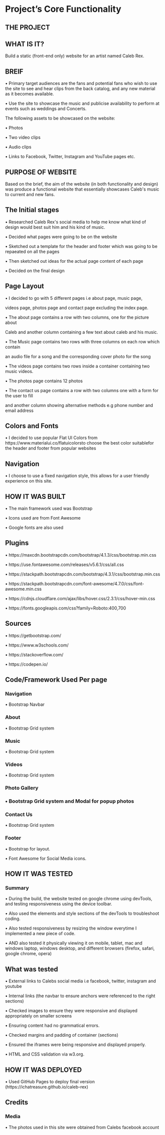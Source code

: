 <h1>Project’s Core Functionality</h1>

<h2> THE PROJECT </h2>

<h2> WHAT IS IT? </h2>

<p> Build a static (front-end only) website for an artist named Caleb Rex. </p>

<h2>BREIF</h2>
<P>     •	Primary target audiences are the fans and potential fans who wish to use the site to see and hear clips from the back catalog, and any new material as it becomes available.</p>
<P>     •	Use the site to showcase the music and publicise availability to perform at events such as weddings and Concerts.</p>
<P>         The following assets to be showcased on the website:</p>
<P>     •	Photos</p>
<P>     •	Two video clips</p>
<P>     •	Audio clips</p>
<P>     •	Links to Facebook, Twitter, Instagram and YouTube pages etc.</p>

<h2>PURPOSE OF WEBSITE </h2>
<p> Based on the brief, the aim of the website (in both functionality and design) was produce a functional website that essentially showcases Caleb's music to current and new fans.</p>

<h2> The Initial stages </h2>
<P>     •	Researched Caleb Rex's social media to help me know what kind of design would best suit him and his kind of music.</p>
<P>     •	Decided what pages were going to be on the website</p>
<P>     •	Sketched out a template for the header and footer which was going to be repaeated on all the pages</p>
<P>     •	Then sketched out ideas for the actual page content of each page</p>
<P>     •	Decided on the final design</p>

<h2> Page Layout </h2>
<P>     •	I decided to go with 5 different pages i.e about page, music page, </p>
<p>         videos page, photos page and contact page excluding the index page.</p>
<P>     •	The about page contains a row with two columns, one for the picture about </p>
<p>         Caleb and another column containing a few text about caleb and his music.</p>
<P>     •	The Music page contains two rows with three columns on each row which contain</p>
<p>         an audio file for a song and the corresponding cover photo for the song </p>
<P>     •	The videos page contains two rows inside a container containing two music videos. </p>
<P>     •	The photos page contains 12 photos</p>
<P>     •	The contact us page contains a row with two columns one with a form for the user to fill</p>
<P>     	and another column showing alternative methods e.g phone number and email address</p>

<h2> Colors and Fonts </h2>
<P>     •   I decided to use popular Flat UI Colors from https://www.materialui.co/flatuicolorsto choose 
            the best color suitablefor the header and footer from popular websites</p>

<h2> Navigation </h2>
<p>     •   I choose to use a fixed navigation style, this allows for a user friendly experience on this site. </p>


<h2> HOW IT WAS BUILT </h2>
<p>     •   The main framework used was Bootstrap</p>
<p>     •   Icons used are from Font Awesome</p>
<p>     •   Google fonts are also used</p>

<h2> Plugins </h2>
<p>     •   https://maxcdn.bootstrapcdn.com/bootstrap/4.1.3/css/bootstrap.min.css</p>
<p>     •   https://use.fontawesome.com/releases/v5.6.1/css/all.css</p>
<p>     •   https://stackpath.bootstrapcdn.com/bootstrap/4.3.1/css/bootstrap.min.css</p>
<p>     •   https://stackpath.bootstrapcdn.com/font-awesome/4.7.0/css/font-awesome.min.css</p>
<p>     •   https://cdnjs.cloudflare.com/ajax/libs/hover.css/2.3.1/css/hover-min.css</p>
<p>     •   https://fonts.googleapis.com/css?family=Roboto:400,700</p>

<h2> Sources </h2>
<p>     •   https://getbootstrap.com/</p>
<p>     •   https://www.w3schools.com/</p>
<p>     •   https://stackoverflow.com/</p>
<p>     •   https://codepen.io/</p>

<h2> Code/Framework Used Per page </h2>
<h3> Navigation </h3>
<p>     •	Bootstrap Navbar</p>

<h3>About</h3>
<p>     •	Bootstrap Grid system</p>

<h3>Music</h3>
<p>     •	Bootstrap Grid system</p>

<h3> Videos</h3>
<p>     •	Bootstrap Grid system</p>

<h3>Photo Gallery<h3>
<p>     •	Bootstrap Grid system and Modal for popup photos </p>

<h3>Contact Us</h3>
<p>     •	Bootstrap Grid system</p>

<h3>Footer</h3>
<p>     •	Bootstrap for layout.</p>
<p>     •   Font Awesome for Social Media icons.</p>

<h2> HOW IT WAS TESTED </h2>
<h3> Summary </h3>
<p>     •	During the build, the website tested on google chrome using devTools, and testing responsiveness using the device toolbar.</p>
<p>     •	Also used the elements and style sections of the devTools to troubleshoot coding. </p>
<p>     •	Also tested responsiveness by resizing the window everytime I implemented a new piece of code.</p>
<p>     •	AND also tested it physically viewing it on mobile, tablet, mac and windows laptop, windows desktop, and different browsers (firefox, safari, google chrome, opera)</p>

<h2> What was tested </h2>
<p>     •	External links to Calebs social media i.e facebook, twitter, instagram and youtube</p>
<p>     •	Internal links (the navbar to ensure anchors were referenced to the right sections)</p>
<p>     •	Checked images to ensure they were responsive and displayed appropriately on smaller screens</p>
<p>     •	Ensuring content had no grammatical errors.</p>
<p>     •	Checked margins and padding of container (sections)</p>
<p>     •	Ensured the iframes were being responsive and displayed properly.</p>
<p>     •	HTML and CSS validation via w3.org.</p>

<h2> HOW IT WAS DEPLOYED </h2>
<p>     •	Used GitHub Pages to deploy final version (https://ichatreasure.github.io/caleb-rex)</p>

<h2> Credits </h2>
<h3> Media </h3>
<p>     •   The photos used in this site were obtained from Calebs facebook account </p>
